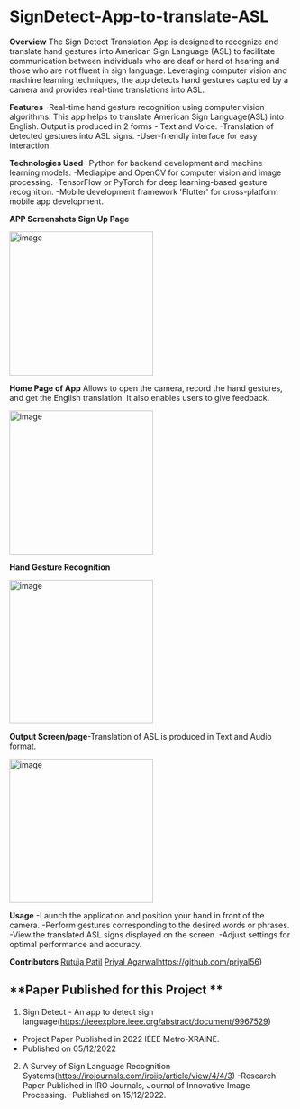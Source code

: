 # SignDetect-App-to-translate-ASL
**Overview**
The Sign Detect Translation App is designed to recognize and translate hand gestures into American Sign Language (ASL) to facilitate communication between individuals who are deaf or hard of hearing and those who are not fluent in sign language. Leveraging computer vision and machine learning techniques, the app detects hand gestures captured by a camera and provides real-time translations into ASL.

**Features**
-Real-time hand gesture recognition using computer vision algorithms.
 This app helps to translate American Sign Language(ASL) into English. Output is produced in 2 forms - Text and Voice.
-Translation of detected gestures into ASL signs.
-User-friendly interface for easy interaction.

**Technologies Used**
-Python for backend development and machine learning models.
-Mediapipe and OpenCV for computer vision and image processing.
-TensorFlow or PyTorch for deep learning-based gesture recognition.
-Mobile development framework 'Flutter' for cross-platform mobile app development.

**APP Screenshots**
**Sign Up Page**

<img width="255" alt="image" src="https://github.com/jadhavvaish/SignDetect-App-to-transalte-ASL/assets/81427041/9ea2b578-0f76-4c01-98d8-ae68bf93901f">

**Home Page of App** Allows to open the camera, record the hand gestures, and get the English translation. It also enables users to give feedback.

<img width="255" alt="image" src="https://github.com/jadhavvaish/SignDetect-App-to-transalte-ASL/assets/81427041/066c0530-2b57-4142-bee9-3bea4537dc6e">

**Hand Gesture Recognition**

<img width="255" alt="image" src="https://github.com/jadhavvaish/SignDetect-App-to-transalte-ASL/assets/81427041/dca91a53-6c9b-4d26-815e-6daf82b12613">

**Output Screen/page**-Translation of ASL is produced in Text and Audio format.

<img width="255" alt="image" src="https://github.com/jadhavvaish/SignDetect-App-to-transalte-ASL/assets/81427041/9ae702e8-9f4c-496c-8167-f58399475cf0">

**Usage**
-Launch the application and position your hand in front of the camera.
-Perform gestures corresponding to the desired words or phrases.
-View the translated ASL signs displayed on the screen.
-Adjust settings for optimal performance and accuracy.

**Contributors**
[Rutuja Patil](https://github.com/rutuja1121)
[Priyal Agarwal](https://github.com/priyal56)https://github.com/priyal56)

**Paper Published for this Project **
------------------------------------------------------------------------------------------------------------------------------------------------------------------------------
1. Sign Detect - An app to detect sign language(https://ieeexplore.ieee.org/abstract/document/9967529)
- Project Paper Published in 2022 IEEE Metro-XRAINE.
- Published on 05/12/2022
  
2. A Survey of Sign Language Recognition Systems(https://irojournals.com/iroiip/article/view/4/4/3)
-Research Paper Published in IRO Journals, Journal of Innovative Image Processing.
-Published on 15/12/2022.



